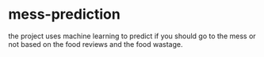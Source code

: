 # mess-prediction
the project uses machine learning to predict if you should go to the mess or not based on the food reviews and the food wastage.

